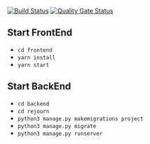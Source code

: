 [![Build Status](https://travis-ci.com/swsnu/swpp2021-team1.svg?branch=main)](https://travis-ci.com/swsnu/swpp2021-team1)
[![Quality Gate Status](https://sonarcloud.io/api/project_badges/measure?project=swsnu_swpp2021-team1&metric=alert_status)](https://sonarcloud.io/dashboard?id=swsnu_swpp2021-team1)

## Start FrontEnd
- `cd frontend`
- `yarn install`
- `yarn start`

## Start BackEnd
- `cd backend`
- `cd rejourn`
- `python3 manage.py makemigrations project`
- `python3 manage.py migrate`
- `python3 manage.py runserver`
